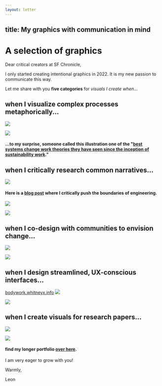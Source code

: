 ```yaml
---
layout: letter
---
```



title: My graphics with communication in mind
---
# A selection of graphics
Dear critical creators at SF Chronicle, 

I only started creating intentional graphics in 2022. It is my new passion to communicate this way. 

Let me share with you **five categories** for *visuals I create when*...

## when I visualize complex processes metaphorically...
![](media/MMSHealthAutopoiesis-merge-05.png)

![](media/MMSHealthAutopoiesis-merge-06.png)
#### …to my surprise, someone called this illustration one of the "[best systems change work theories they have seen since the inception of sustainability work](https://www.linkedin.com/feed/update/urn:li:activity:7191043760586207233/)." 

## when I critically research common narratives...
![](media/cleanshot_2024-07-27-at-17-48-57@2x.png)
#### Here is a [blog post](https://www.omprakash.org/blog/just-energy-hub-exploration) where I critically push the boundaries of engineering. 

![](media/cleanshot_2024-07-27-at-17-51-14@2x.png)

![](media/cleanshot_2024-07-26-at-22-21-32@2x.png)

## when I co-design with communities to envision change...
![](media/cleanshot_2024-07-28-at-12-24-06@2x.png)

![](media/cleanshot_2024-07-28-at-13-52-29@2x.png)
## when I design streamlined, UX-conscious interfaces...
[bodywork.whitneyx.info](https://bodywork.whitneyx.info/)
![](media/cleanshot_2024-07-27-at-17-45-57@2x.png)

![](media/cleanshot_2024-07-28-at-14-17-14@2x.png)
## when I create visuals for research papers...
![](media/cleanshot_2024-07-28-at-13-34-33@2x.png)

![](media/Pasted%20image%2020240726194745.png)



#### find my longer portfolio [over here](https://leonsanten.info/marbles/COLLECTION-GRAPHICS-UI/).

I am very eager to grow with you! 

Warmly, 

Leon 



